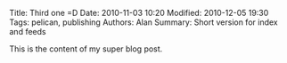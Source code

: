 Title: Third one =D
Date: 2010-11-03 10:20
Modified: 2010-12-05 19:30
Tags: pelican, publishing
Authors: Alan
Summary: Short version for index and feeds

This is the content of my super blog post.
